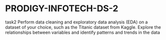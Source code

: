 # PRODIGY-INFOTECH-DS-2
task2 
Perform data cleaning and exploratory data analysis (EDA) on a dataset of your choice, such as the Titanic dataset from Kaggle. Explore the relationships between variables and
identify patterns and trends in the data
